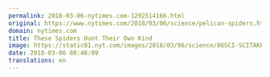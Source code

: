 ```yaml
---
permalink: 2018-03-06-nytimes.com-1292514166.html
original: https://www.nytimes.com/2018/03/06/science/pelican-spiders.html?partner=rss&amp;emc=rss
domain: nytimes.com
title: These Spiders Hunt Their Own Kind
image: https://static01.nyt.com/images/2018/03/06/science/06SCI-SCITAKE2/06SCI-SCITAKE2-mediumThreeByTwo440.jpg
date: 2018-03-06 08:48:09
translations: en
---
```


